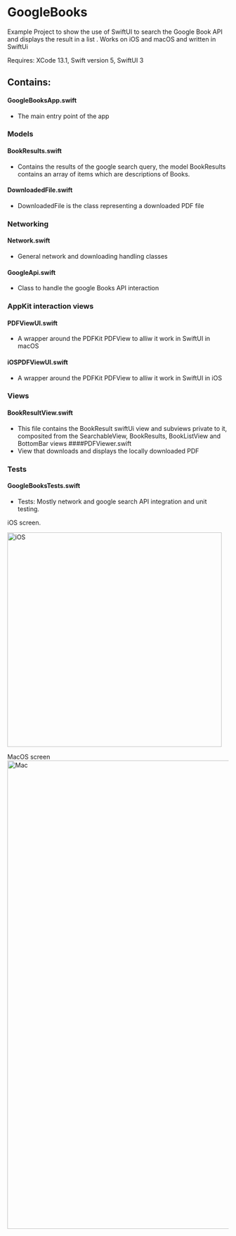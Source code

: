 # GoogleBooks

Example Project to show the use of SwiftUI to search the Google Book API and displays the result in a list . Works on iOS and macOS and written in SwiftUi

Requires: XCode 13.1, Swift version 5, SwiftUI 3

## Contains:

#### GoogleBooksApp.swift
- The main entry point of the app

### Models

#### BookResults.swift
- Contains the results of the google search query, the model BookResults contains an array of items which are descriptions of Books. 
#### DownloadedFile.swift
- DownloadedFile is the  class representing a downloaded PDF file

### Networking

#### Network.swift
- General network and downloading handling classes
#### GoogleApi.swift
- Class to handle the google Books API interaction

### AppKit interaction views
#### PDFViewUI.swift
- A wrapper around the PDFKit PDFView to alliw it work in SwiftUI in macOS
#### iOSPDFViewUI.swift
- A wrapper around the PDFKit PDFView to alliw it work in SwiftUI in iOS

### Views

#### BookResultView.swift
- This file contains the BookResult swiftUi view and subviews private to it, composited from the SearchableView, BookResults, BookListView and BottomBar views
####PDFViewer.swift
- View that downloads and displays the locally downloaded PDF


### Tests
#### GoogleBooksTests.swift

- Tests: Mostly network and google search API integration and unit testing.

iOS screen.

<img width="488" alt="iOS" src="https://user-images.githubusercontent.com/156072/153465552-b8bd3aa9-5680-43c1-8f1a-68e77da76c8c.png">


MacOS screen
<img width="1066" alt="Mac" src="https://user-images.githubusercontent.com/156072/153465525-d636a188-38a5-4cc9-9f5a-0f5152760f5c.png">








